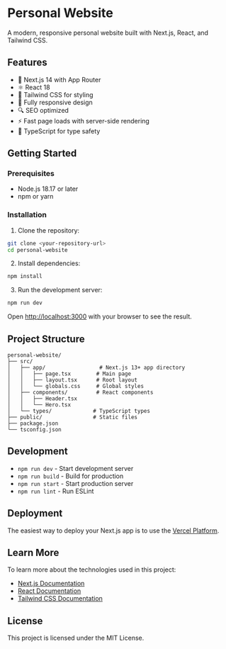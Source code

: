 # Personal Website

A modern, responsive personal website built with Next.js, React, and Tailwind CSS.

## Features

- 🚀 Next.js 14 with App Router
- ⚛️ React 18
- 🎨 Tailwind CSS for styling
- 📱 Fully responsive design
- 🔍 SEO optimized
- ⚡ Fast page loads with server-side rendering
- 🎯 TypeScript for type safety

## Getting Started

### Prerequisites

- Node.js 18.17 or later
- npm or yarn

### Installation

1. Clone the repository:
```bash
git clone <your-repository-url>
cd personal-website
```

2. Install dependencies:
```bash
npm install
```

3. Run the development server:
```bash
npm run dev
```

Open [http://localhost:3000](http://localhost:3000) with your browser to see the result.

## Project Structure

```
personal-website/
├── src/
│   ├── app/                 # Next.js 13+ app directory
│   │   ├── page.tsx        # Main page
│   │   ├── layout.tsx      # Root layout
│   │   └── globals.css     # Global styles
│   ├── components/         # React components
│   │   ├── Header.tsx
│   │   └── Hero.tsx
│   └── types/             # TypeScript types
├── public/                # Static files
├── package.json
└── tsconfig.json
```

## Development

- `npm run dev` - Start development server
- `npm run build` - Build for production
- `npm run start` - Start production server
- `npm run lint` - Run ESLint

## Deployment

The easiest way to deploy your Next.js app is to use the [Vercel Platform](https://vercel.com/new?utm_medium=default-template&filter=next.js&utm_source=create-next-app&utm_campaign=create-next-app-readme).

## Learn More

To learn more about the technologies used in this project:

- [Next.js Documentation](https://nextjs.org/docs)
- [React Documentation](https://reactjs.org/docs/getting-started.html)
- [Tailwind CSS Documentation](https://tailwindcss.com/docs)

## License

This project is licensed under the MIT License.
